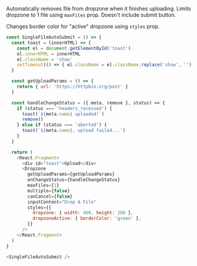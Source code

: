 Automatically removes file from dropzone when it finishes uploading. Limits dropzone to 1 file using `maxFiles` prop. Doesn't include submit button.

Changes border color for "active" dropzone using `styles` prop.

~~~js
const SingleFileAutoSubmit = () => {
  const toast = (innerHTML) => {
    const el = document.getElementById('toast')
    el.innerHTML = innerHTML
    el.className = 'show'
    setTimeout(() => { el.className = el.className.replace('show', '') }, 3000)
  }

  const getUploadParams = () => {
    return { url: 'https://httpbin.org/post' }
  }

  const handleChangeStatus = ({ meta, remove }, status) => {
    if (status === 'headers_received') {
      toast(`${meta.name} uploaded!`)
      remove()
    } else if (status === 'aborted') {
      toast(`${meta.name}, upload failed...`)
    }
  }

  return (
    <React.Fragment>
      <div id="toast">Upload</div>
      <Dropzone
        getUploadParams={getUploadParams}
        onChangeStatus={handleChangeStatus}
        maxFiles={1}
        multiple={false}
        canCancel={false}
        inputContent="Drop A File"
        styles={{
          dropzone: { width: 400, height: 200 },
          dropzoneActive: { borderColor: 'green' },
        }}
      />
    </React.Fragment>
  )
}

<SingleFileAutoSubmit />
~~~
